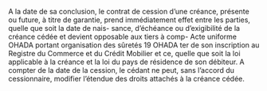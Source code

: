 A la date de sa conclusion, le contrat de cession d’une créance, présente ou future, à
titre de garantie, prend immédiatement effet entre les parties, quelle que soit la date de nais-
sance, d’échéance ou d’exigibilité de la créance cédée et devient opposable aux tiers à comp-
Acte uniforme OHADA portant organisation des sûretés
19
OHADA
ter de son inscription au Registre du Commerce et du Crédit Mobilier et ce,
quelle que soit la loi applicable à la créance et la loi du pays de résidence de
son débiteur.
A compter de la date de la cession, le cédant ne peut, sans l’accord du
cessionnaire, modifier l’étendue des droits attachés à la créance cédée.